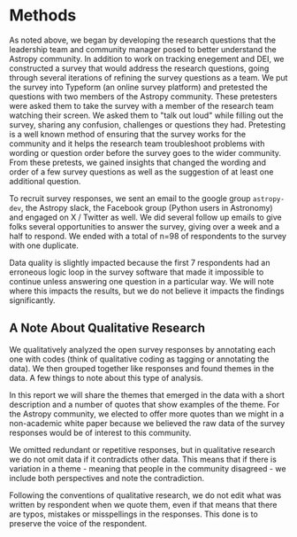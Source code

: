 # Methods

As noted above, we began by developing the research questions that the leadership team and community manager posed to better understand the Astropy community. In addition to work on tracking enegement and DEI, we constructed a survey that would address the research questions, going through several iterations of refining the survey questions as a team. We put the survey into Typeform (an online survey platform) and pretested the questions with two members of the Astropy community. These pretesters were asked them to take the survey with a member of the research team watching their screen. We asked them to "talk out loud" while filling out the survey, sharing any confusion, challenges or questions they had. Pretesting is a well known method of ensuring that the survey works for the community and it helps the research team troubleshoot problems with wording or question order before the survey goes to the wider community. From these pretests, we gained insights that changed the wording and order of a few survey questions as well as the suggestion of at least one additional question.

To recruit survey responses, we sent an email to the google group `astropy-dev`, the Astropy slack, the Facebook group (Python users in Astronomy) and engaged on X / Twitter as well. We did several follow up emails to give folks several opportunities to answer the survey, giving over a week and a half to respond. We ended with a total of n=98 of respondents to the survey with one duplicate.

Data quality is slightly impacted because the first 7 respondents had an erroneous logic loop in the survey software that made it impossible to continue unless answering one question in a particular way. We will note where this impacts the results, but we do not believe it impacts the findings significantly.

## A Note About Qualitative Research 

We qualitatively analyzed the open survey responses by annotating each one with codes (think of qualitative coding as tagging or annotating the data). We then grouped together like responses and found themes in the data. A few things to note about this type of analysis.

In this report we will share the themes that emerged in the data with a short description and a number of quotes that show examples of the theme. For the Astropy community, we elected to offer more quotes than we might in a non-academic white paper because we believed the raw data of the survey responses would be of interest to this community. 

We omitted redundant or repetitive responses, but in qualitative research we do not omit data if it contradicts other data. This means that if there is variation in a theme - meaning that people in the community disagreed - we include both perspectives and note the contradiction.

Following the conventions of qualitative research, we do not edit what was written by respondent when we quote them, even if that means that there are typos, mistakes or misspellings in the responses. This done is to preserve the voice of the respondent. 
